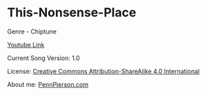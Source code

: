 # This-Nonsense-Place
Genre - Chiptune

[Youtube Link](https://www.youtube.com/watch?v=BU7J46Rjt0w&index=27&list=PLye9mcKwe2zy3KW8uK_3F7HVMjJjdqSqU)

Current Song Version: 1.0

License: [Creative Commons Attribution-ShareAlike 4.0 International](http://creativecommons.org/licenses/by-sa/4.0/)

About me: [PennPierson.com](http://pennpierson.com/about.php)